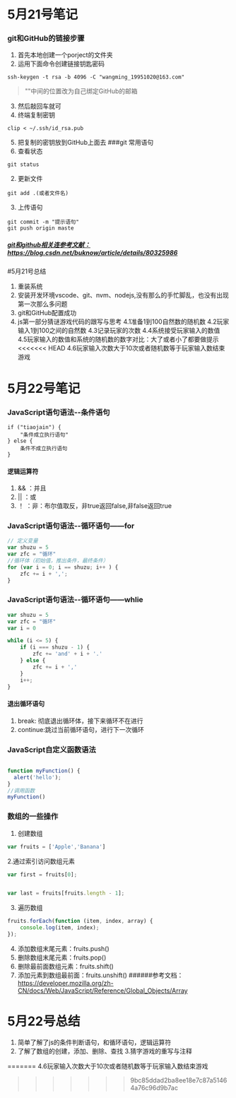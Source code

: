# 5月21号笔记
### git和GitHub的链接步骤
1. 首先本地创建一个porject的文件夹
2. 运用下面命令创建链接钥匙密码
```git
ssh-keygen -t rsa -b 4096 -C "wangming_19951020@163.com"
```
>""中间的位置改为自己绑定GitHub的邮箱

3. 然后敲回车就可
4. 终端复制密钥
```git
clip < ~/.ssh/id_rsa.pub
```
5. 把复制的密钥放到GitHub上面去
###git 常用语句
1. 查看状态
```git
git status
```
2. 更新文件
```git
git add .(或者文件名)
```
3. 上传语句
```git
git commit -m "提示语句"
git push origin maste
```

##### [git和github相关连参考文献：](https://blog.csdn.net/buknow/article/details/80325986)<https://blog.csdn.net/buknow/article/details/80325986>
#5月21号总结
1. 重装系统
2. 安装开发环境vscode、git、nvm、nodejs,没有那么的手忙脚乱，也没有出现第一次那么多问题
3. git和GitHub配置成功
4. js第一部分猜谜游戏代码的跟写与思考
4.1准备1到100自然数的随机数
4.2玩家输入1到100之间的自然数
4.3记录玩家的次数
4.4系统接受玩家输入的数值
4.5玩家输入的数值和系统的随机数的数字对比：大了或者小了都要做提示
<<<<<<< HEAD
4.6玩家输入次数大于10次或者随机数等于玩家输入数结束游戏


# 5月22号笔记
### JavaScript语句语法--条件语句
```javsscript
if ("tiaojain") {
    "条件成立执行语句"
} else {
    条件不成立执行语句
}
```
#### 逻辑运算符
1. && ：并且
2. || ：或
3. ！ ：非：布尔值取反，非true返回false,非false返回true
### JavaScript语句语法--循环语句——for
```javascript
// 定义变量
var shuzu = 5
var zfc = "循环"
//循环体（初始值，推出条件，最终条件）
for (var i = 0; i == shuzu; i++ ) {
    zfc += i + ',';
}
```
### JavaScript语句语法--循环语句——whlie
```javascript
var shuzu = 5
var zfc = "循环"
var i = 0

while (i <= 5) {
    if (i === shuzu - 1) {
        zfc += 'and' + i + '.' 
    } else {
        zfc += i + ','
    }
    i++;
}
```
#### 退出循环语句
1. break: 彻底退出循环体，接下来循环不在进行
2. continue:跳过当前循环语句，进行下一次循环
### JavaScript自定义函数语法
```javascript

function myFunction() {
  alert('hello');
}
//调用函数
myFunction()
```
### 数组的一些操作
1. 创建数组
```javascript
var fruits = ['Apple','Banana']
```
2.通过索引访问数组元素
```javascript
var first = fruits[0];


var last = fruits[fruits.length - 1];
```
3. 遍历数组
```javascript
fruits.forEach(function (item, index, array) {
    console.log(item, index);
});
```
4. 添加数组末尾元素：fruits.push()
5. 删除数组末尾元素：fruits.pop()
6. 删除最前面数组元素：fruits.shift()
7. 添加元素到数组最前面：fruits.unshift()
######参考文档：<https://developer.mozilla.org/zh-CN/docs/Web/JavaScript/Reference/Global_Objects/Array>
# 5月22号总结
1. 简单了解了js的条件判断语句，和循环语句，逻辑运算符
2. 了解了数组的创建，添加、删除、查找
3.猜字游戏的重写与注释

=======
4.6玩家输入次数大于10次或者随机数等于玩家输入数结束游戏
>>>>>>> 9bc85ddad2ba8ee18e7c87a51464a76c96d9b7ac
